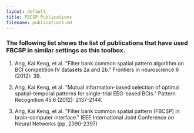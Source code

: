 ```yaml
---
layout: default
title: FBCSP Publications
filename: publications.md
---
```


### The following list shows the list of publications that have used FBCSP in similar settings as this toolbox.

1. Ang, Kai Keng, et al. "Filter bank common spatial pattern algorithm on BCI competition IV datasets 2a and 2b." Frontiers in neuroscience 6 (2012): 39.

2. Ang, Kai Keng, et al. "Mutual information-based selection of optimal spatial-temporal patterns for single-trial EEG-based BCIs." Pattern Recognition 45.6 (2012): 2137-2144.

3. Ang, Kai Keng, et al. "Filter bank common spatial pattern (FBCSP) in brain-computer interface." IEEE International Joint Conference on Neural Networks (pp. 2390-2397)